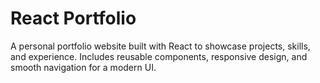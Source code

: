 <h1>React Portfolio</h1>
<p>A personal portfolio website built with React to showcase projects, skills, and experience. Includes reusable components, responsive design, and smooth navigation for a modern UI.</p>
